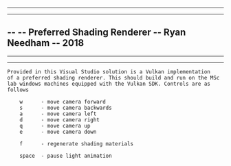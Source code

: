 -------------------------------------------------------------------------------
-------------------------------------------------------------------------------
--
--	Preferred Shading Renderer
--	Ryan Needham
--	2018
--
-------------------------------------------------------------------------------
-------------------------------------------------------------------------------

	Provided in this Visual Studio solution is a Vulkan implementation
	of a preferred shading renderer. This should build and run on the MSc
	lab windows machines equipped with the Vulkan SDK. Controls are as follows
	
		w      - move camera forward
		s      - move camera backwards
		a      - move camera left
		d      - move camera right
		q      - move camera up
		e      - move camera down
		
		f      - regenerate shading materials
	
		space  - pause light animation